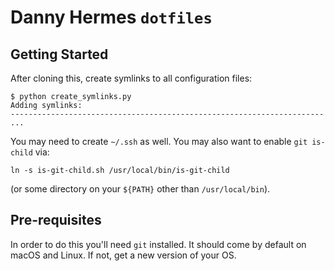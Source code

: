 Danny Hermes `dotfiles`
=======================

## Getting Started

After cloning this, create symlinks to all configuration files:

```
$ python create_symlinks.py
Adding symlinks:
----------------------------------------------------------------------
...
```

You may need to create `~/.ssh` as well. You may also want to enable
`git is-child` via:

```
ln -s is-git-child.sh /usr/local/bin/is-git-child
```

(or some directory on your `${PATH}` other than `/usr/local/bin`).

## Pre-requisites

In order to do this you'll need `git` installed. It should come by default
on macOS and Linux. If not, get a new version of your OS.
